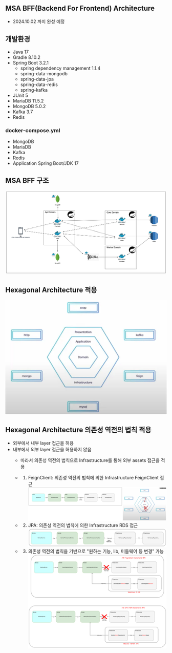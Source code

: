
## MSA BFF(Backend For Frontend) Architecture
- 2024.10.02 까지 완성 예정

## 개발환경

- Java 17
- Gradle 8.10.2
- Spring Boot 3.2.1
    - spring dependency management 1.1.4
    - spring-data-mongodb
    - spring-data-jpa
    - spring-data-redis
    - spring-kafka
- JUnit 5
- MariaDB 11.5.2
- MongoDB 5.0.2
- Kafka 3.7
- Redis

### docker-compose.yml
- MongoDB
- MariaDB
- Kafka
- Redis
- Application Spring Boot/JDK 17

## MSA BFF 구조
  ![img.png](img/img-architecture.png)

## Hexagonal Architecture 적용
  ![img.png](img/img-clean-architecture.png)

## Hexagonal Architecture 의존성 역전의 법칙 적용
- 외부에서 내부 layer 접근을 허용
- 내부에서 외부 layer 접근을 허용하지 않음
  - 따라서 의존성 역전의 법칙으로 Infrastructure를 통해 외부 assets 접근을 적용
  - 1. FeignClient: 의존성 역전의 법칙에 의한 Infrastructure FeignClient 접근
  ![img.png](img/img-reverse-di.png)

  - 2. JPA: 의존성 역전의 법칙에 의한 Infrastructure RDS 접근
  ![img_1.png](img/img-reverse-di-rds.png)

  - 3. 의존성 역전의 법칙을 기반으로 "원하는 기능, lib, 미들웨어 등 변경" 가능
  ![img.png](img/img-change.png)
  











